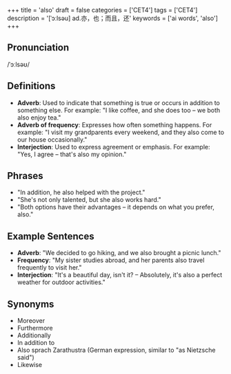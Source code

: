 +++
title = 'also'
draft = false
categories = ['CET4']
tags = ['CET4']
description = '[ˈɔːlsəu] ad.亦，也；而且，还'
keywords = ['ai words', 'also']
+++

## Pronunciation
/ˈɔːlsəʊ/

## Definitions
- **Adverb**: Used to indicate that something is true or occurs in addition to something else. For example: "I like coffee, and she does too – we both also enjoy tea."
- **Adverb of frequency**: Expresses how often something happens. For example: "I visit my grandparents every weekend, and they also come to our house occasionally."
- **Interjection**: Used to express agreement or emphasis. For example: "Yes, I agree – that's also my opinion."

## Phrases
- "In addition, he also helped with the project."
- "She's not only talented, but she also works hard."
- "Both options have their advantages – it depends on what you prefer, also."

## Example Sentences
- **Adverb**: "We decided to go hiking, and we also brought a picnic lunch."
- **Frequency**: "My sister studies abroad, and her parents also travel frequently to visit her."
- **Interjection**: "It's a beautiful day, isn't it? – Absolutely, it's also a perfect weather for outdoor activities."

## Synonyms
- Moreover
- Furthermore
- Additionally
- In addition to
- Also sprach Zarathustra (German expression, similar to "as Nietzsche said")
- Likewise
